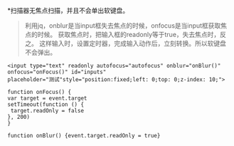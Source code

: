 *扫描器无焦点扫描，并且不会单出软键盘。

>利用jq，onblur是当input框失去焦点的时候，onfocus是当input框获取焦点的时候。
>获取焦点时，把输入框的readonly等于true，失去焦点时，反之。
>这样输入时，设置定时器，完成输入动作后，立刻转换。所以软键盘不会弹出。

```
<input type="text" readonly autofocus="autofocus" onblur="onBlur()" onfocus="onFocus()" id="inputs"
placeholder="测试"style="position:fixed;left: 0;top: 0;z-index: 10;">

function onFocus() {
var target = event.target
setTimeout(function () {
 target.readOnly = false
}, 200)
}

function onBlur() {event.target.readOnly = true}
```

